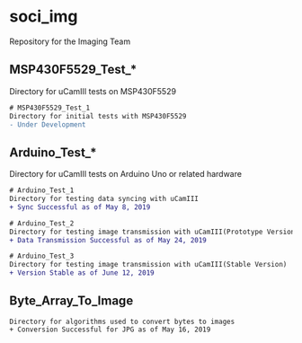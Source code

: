 # soci_img
Repository for the Imaging Team

## MSP430F5529_Test_*
Directory for uCamIII tests on MSP430F5529

```diff
# MSP430F5529_Test_1
Directory for initial tests with MSP430F5529
- Under Development
```

## Arduino_Test_*
Directory for uCamIII tests on Arduino Uno or related hardware

```diff
# Arduino_Test_1
Directory for testing data syncing with uCamIII
+ Sync Successful as of May 8, 2019
```

```diff
# Arduino_Test_2
Directory for testing image transmission with uCamIII(Prototype Version)
+ Data Transmission Successful as of May 24, 2019
```

```diff
# Arduino_Test_3
Directory for testing image transmission with uCamIII(Stable Version)
+ Version Stable as of June 12, 2019
```

## Byte_Array_To_Image
```
Directory for algorithms used to convert bytes to images
+ Conversion Successful for JPG as of May 16, 2019
```
